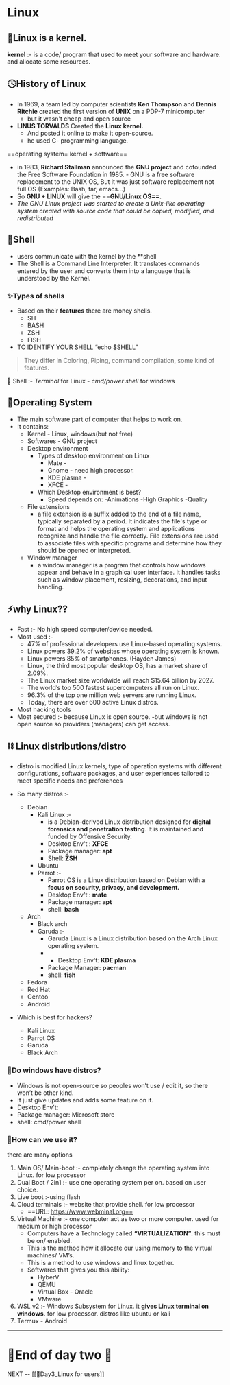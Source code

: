 
# Linux

## 🎈Linux is a kernel.

**kernel** :- is a code/ program that used to meet your software and      hardware. and allocate some resources.

## 🕓History of Linux

- In 1969, a team led by computer scientists **Ken Thompson** and **Dennis Ritchie** created the first version of **UNIX** on a PDP-7 minicomputer
    - but it wasn't cheap and open source
- **LINUS TORVALDS** Created the **Linux kernel.** 
    - And posted it online to make it open-source.
    - he used C- programming language.

 ==operating system= kernel + software==

- in 1983, **Richard Stallman** announced the **GNU project** and cofounded the Free Software Foundation in 1985.
      - GNU is a free software replacement to the UNIX OS, But it was just software replacement not full OS {Examples: Bash, tar, emacs…}
- So **GNU + LINUX** will give the ==**GNU/Linux OS==.** 
- *The GNU Linux project was started to create a* *Unix-like operating system created with source code that could be copied, modified, and redistributed*


## 📌Shell

- users communicate with the kernel by the **shell
- The Shell is a Command Line Interpreter. It translates commands entered by the user and converts them into a language that is understood by the Kernel.

### ✨Types of shells
 - Based on their **features** there are money shells. 
      - SH 
      - BASH 
      - ZSH 
      - FISH
- TO IDENTIFY YOUR SHELL “echo $SHELL”
>They differ in Coloring, Piping, command compilation, some kind of features. 


📍 Shell :- *Terminal* for Linux
       - *cmd/power shell* for windows


## 📌Operating System

- The main software part of computer that helps to work on.
- It contains: 
     - Kernel - Linux, windows(but not free)
     - Softwares - GNU project
     - Desktop environment 
        - Types of desktop environment on Linux
             - Mate - 
             - Gnome - need high processor.
             - KDE plasma - 
             - XFCE - 
         - Which Desktop environment is best? 
            - Speed depends on: 
                -Animations 
                -High Graphics 
                -Quality
     - File extensions 
        -  a file extension is a suffix added to the end of a file name, typically separated by a period. It indicates the file's type or format and helps the operating system and applications recognize and handle the file correctly. File extensions are used to associate files with specific programs and determine how they should be opened or interpreted.
     - Window manager
        -  a window manager is a program that controls how windows appear and behave in a graphical user interface. It handles tasks such as window placement, resizing, decorations, and input handling.


## ⚡why Linux??
-  Fast :- No high speed computer/device needed.
-  Most used :- 
      - 47% of professional developers use Linux-based operating systems.
      - Linux powers 39.2% of websites whose operating system is known. 
      - Linux powers 85% of smartphones. (Hayden James) 
      - Linux, the third most popular desktop OS, has a market share of 2.09%. 
      - The Linux market size worldwide will reach $15.64 billion by 2027. 
      - The world’s top 500 fastest supercomputers all run on Linux.
      - 96.3% of the top one million web servers are running Linux. 
      - Today, there are over 600 active Linux distros.
- Most hacking tools
- Most secured :- because Linux is open source.
             -but windows is not open source so providers (managers) can get access.


## ⛓ Linux distributions/distro

- distro is modified Linux kernels, type of operation systems with different configurations, software packages, and user experiences tailored to meet specific needs and preferences

- So many distros :-
    -  Debian 
        - Kali Linux :- 
            - is a Debian-derived Linux distribution designed for **digital forensics and penetration testing**. It is maintained and funded by Offensive Security.
            - Desktop Env't : **XFCE**
            - Package manager: **apt**
            - Shell: **ZSH**
        - Ubuntu 
        - Parrot :- 
             - Parrot OS is a Linux distribution based on Debian with a **focus on security, privacy, and development.**
             - Desktop Env't : **mate** 
             - Package manager: **apt** 
             - shell: **bash**
    - Arch 
        - Black arch 
        - Garuda :- 
            - Garuda Linux is a Linux distribution based on the Arch Linux operating system.
            - - Desktop Env't: **KDE plasma** 
            - Package Manager: **pacman** 
            - shell: **fish**
    - Fedora 
    - Red Hat 
    - Gentoo 
    - Android
- Which is best for hackers? 
    - Kali Linux 
    - Parrot OS
    - Garuda 
    - Black Arch

### 🔎Do windows have distros?  
- Windows is not open-source so peoples won’t use / edit it, so there won’t be other kind. 
- It just give updates and adds some feature on it.
- Desktop Env't:  
- Package manager: Microsoft store
- shell: cmd/power shell


### 📎How can we use it?
there are many options

1. Main OS/ Main-boot :- completely change the operating system into Linux. for low processor
2. Dual Boot / 2in1 :- use one operating system per on. based on user choice.
3. Live boot :-using flash
4. Cloud terminals :- website that provide shell. for low processor
      - ==URL: https://www.webminal.org==
5. Virtual Machine :-  one computer act as two or more computer. used for medium or high processor
     - Computers have a Technology called **“VIRTUALIZATION”**.  this must be on/ enabled.
     - This is the method how it allocate our using memory to the virtual machines/ VM’s. 
     - This is a method to use windows and linux together.
     - Softwares that gives you this ability: 
        - HyberV 
        - QEMU 
        - Virtual Box - Oracle 
        - VMware
6. WSL v2 :- Windows Subsystem for Linux. it **gives Linux terminal on windows**. for low processor.  distros like ubuntu or kali
7. Termux - Android

---

# 🎉End of day two 🎉
NEXT -- [[💖Day3_Linux for users]]